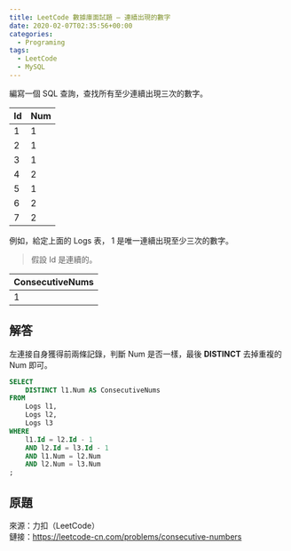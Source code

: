 ```yaml
---
title: LeetCode 數據庫面試題 – 連續出現的數字
date: 2020-02-07T02:35:56+00:00
categories:
  - Programing
tags:
  - LeetCode
  - MySQL
---
```


編寫一個 SQL 查詢，查找所有至少連續出現三次的數字。

<!--more-->

| Id | Num |
| -- | --- |
| 1  | 1   |
| 2  | 1   |
| 3  | 1   |
| 4  | 2   |
| 5  | 1   |
| 6  | 2   |
| 7  | 2   |

例如，給定上面的 Logs 表， 1 是唯一連續出現至少三次的數字。

> 假設 Id 是連續的。

| ConsecutiveNums |
| --------------- |
| 1               |

## 解答

左連接自身獲得前兩條記錄，判斷 Num 是否一樣，最後 **DISTINCT** 去掉重複的 Num 即可。

```sql
SELECT
    DISTINCT l1.Num AS ConsecutiveNums
FROM
    Logs l1,
    Logs l2,
    Logs l3
WHERE
    l1.Id = l2.Id - 1
    AND l2.Id = l3.Id - 1
    AND l1.Num = l2.Num
    AND l2.Num = l3.Num
;
```

## 原題

來源：力扣（LeetCode）  
鏈接：<https://leetcode-cn.com/problems/consecutive-numbers>
